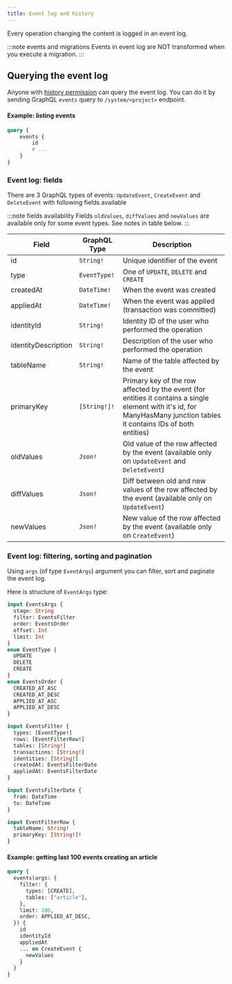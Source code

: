 ```yaml
---
title: Event log and history
---
```


Every operation changing the content is logged in an event log.

:::note events and migrations
Events in event log are NOT transformed when you execute a migration.
:::

## Querying the event log

Anyone with [history permission](/reference/engine/schema/acl.md#history) can query the event log. You can do it by sending GraphQL `events` query to `/system/<project>` endpoint.

#### Example: listing events

```graphql
query {
    events {
        id
        # ...
    }
}
```

### Event log: fields

There are 3 GraphQL types of events: `UpdateEvent`, `CreateEvent` and `DeleteEvent` with following fields available 

:::note fields availability
Fields `oldValues`, `diffValues` and `newValues` are available only for some event types. See notes in table below. 
:::

| Field               | GraphQL Type | Description |
| ------              | ----         | ----------- |
| id                  | `String!`    | Unique identifier of the event |
| type                | `EventType!` | One of `UPDATE`, `DELETE` and `CREATE` |
| createdAt           | `DateTime!`  | When the event was created |
| appliedAt           | `DateTime!`  | When the event was applied (transaction was committed) |
| identityId          | `String!`    | Identity ID of the user who performed the operation |
| identityDescription | `String!`    | Description of the user who performed the operation |
| tableName           | `String!`    | Name of the table affected by the event |
| primaryKey          | `[String!]!` | Primary key of the row affected by the event (for entities it contains a single element with it's id, for ManyHasMany junction tables it contains IDs of both entities) |
| oldValues           | `Json!`      | Old value of the row affected by the event (available only on `UpdateEvent` and `DeleteEvent`)|
| diffValues          | `Json!`      | Diff between old and new values of the row affected by the event (available only on `UpdateEvent`)|
| newValues           | `Json!`      | New value of the row affected by the event (available only on  `CreateEvent`)|

### Event log: filtering, sorting and pagination

Using `args` (of type `EventArgs`) argument you can filter, sort and paginate the event log. 


Here is structure of `EventArgs` type:

```graphql
input EventsArgs {
  stage: String
  filter: EventsFilter
  order: EventsOrder
  offset: Int
  limit: Int
}
enum EventType {
  UPDATE
  DELETE
  CREATE
}
enum EventsOrder {
  CREATED_AT_ASC
  CREATED_AT_DESC
  APPLIED_AT_ASC
  APPLIED_AT_DESC
}

input EventsFilter {
  types: [EventType!]
  rows: [EventFilterRow!]
  tables: [String!]
  transactions: [String!]
  identities: [String!]
  createdAt: EventsFilterDate
  appliedAt: EventsFilterDate
}

input EventsFilterDate {
  from: DateTime
  to: DateTime
}

input EventFilterRow {
  tableName: String!
  primaryKey: [String!]!
}
```

#### Example: getting last 100 events creating an article

```graphql
query {
  events(args: {
    filter: {
      types: [CREATE],
      tables: ["article"],
    },
    limit: 100,
    order: APPLIED_AT_DESC,
  }) {
    id
    identityId
    appliedAt
    ... on CreateEvent {
      newValues
    }
  }
}
```
